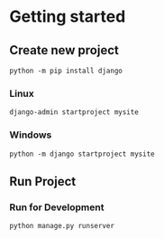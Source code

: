 # Getting started

## Create new project

    python -m pip install django

### Linux

    django-admin startproject mysite

### Windows

    python -m django startproject mysite

## Run Project

### Run for Development

    python manage.py runserver